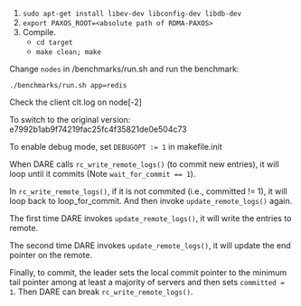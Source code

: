 1. `sudo apt-get install libev-dev libconfig-dev libdb-dev`
2. `export PAXOS_ROOT=<absolute path of RDMA-PAXOS>`
3. Compile.
   - `cd target`
   - `make clean; make`

Change `nodes` in /benchmarks/run.sh and run the benchmark:
```
./benchmarks/run.sh app=redis
```

Check the client clt.log on node[-2]

To switch to the original version: e7992b1ab9f74219fac25fc4f35821de0e504c73

To enable debug mode, set `DEBUGOPT := 1` in makefile.init

When DARE calls `rc_write_remote_logs()` (to commit new entries), it will loop until it commits (Note `wait_for_commit == 1`).

In `rc_write_remote_logs()`, if it is not commited (i.e., committed != 1), it will loop back to loop_for_commit.
And then invoke `update_remote_logs()` again.

The first time DARE invokes `update_remote_logs()`, it will write the entries to remote.

The second time DARE invokes `update_remote_logs()`, it will update the end pointer on the remote.

Finally, to commit, the leader sets the local commit pointer to the minimum tail pointer among at
least a majority of servers and then sets `committed = 1`. Then DARE can break `rc_write_remote_logs()`.

